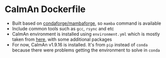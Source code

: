 # CaImAn Dockerfile

- Built based on [condaforge/mambaforge](https://hub.docker.com/r/condaforge/mambaforge), so `mamba` command is available
- Include common tools such as `gcc`, `rsync` and etc
- CaImAn environment is installed using `environment.yml` which is mostly taken from [here](https://github.com/flatironinstitute/CaImAn/blob/main/environment.yml), with some additional packages
- For now, CaImAn v1.9.16 is installed. It's from `pip` instead of `conda` because there were problems getting the environment to solve in `conda`
